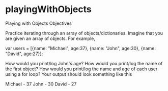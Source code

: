 # playingWithObjects

Playing with Objects
Objectives

Practice iterating through an array of objects/dictionaries.
Imagine that you are given an array of objects.  For example,

var users = [{name: "Michael", age:37}, {name: "John", age:30}, {name: "David", age:27}];

How would you print/log John's age?
How would you print/log the name of the first object?
How would you print/log the name and age of each user using a for loop?  Your output should look something like this

Michael - 37
John - 30
David - 27
